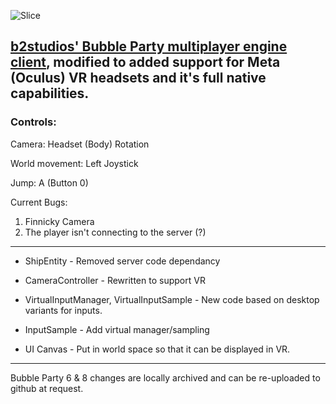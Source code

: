 ![Slice](https://github.com/user-attachments/assets/a8e07cca-4553-4d31-9964-bf007c0004cf)

## [b2studios' Bubble Party multiplayer engine client](https://github.com/b2developer/MultiplayerEngine), modified to added support for Meta (Oculus) VR headsets and it's full native capabilities.

### Controls:
Camera: Headset (Body) Rotation

World movement: Left Joystick

Jump: A (Button 0)


Current Bugs:
1. Finnicky Camera
2. The player isn't connecting to the server (?)

______

* ShipEntity - Removed server code dependancy
* CameraController - Rewritten to support VR
* VirtualInputManager, VirtualInputSample - New code based on desktop variants for inputs.
* InputSample - Add virtual manager/sampling


* UI Canvas - Put in world space so that it can be displayed in VR.

______

Bubble Party 6 & 8 changes are locally archived and can be re-uploaded to github at request.
